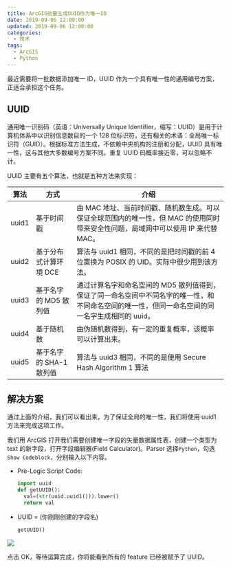 ```yaml
---
title: ArcGIS批量生成UUID作为唯一ID
date: 2019-09-06 12:00:00
updated: 2019-09-06 12:00:00
categories:
  - 技术
tags:
  - ArcGIS
  - Python
---
```


最近需要将一批数据添加唯一 ID，UUID 作为一个具有唯一性的通用编号方案，正适合承担这个任务。

<!--more-->

## UUID

通用唯一识别码（英语：Universally Unique Identifier，缩写：UUID）是用于计算机体系中以识别信息数目的一个 128 位标识符，还有相关的术语：全局唯一标识符（GUID）。根据标准方法生成，不依赖中央机构的注册和分配，UUID 具有唯一性，这与其他大多数编号方案不同。重复 UUID 码概率接近零，可以忽略不计。

UUID 主要有五个算法，也就是五种方法来实现：

| 算法  | 方式                    | 介绍                                                                                                                                             |
| ----- | ----------------------- | ------------------------------------------------------------------------------------------------------------------------------------------------ |
| uuid1 | 基于时间戳              | 由 MAC 地址、当前时间戳、随机数生成。可以保证全球范围内的唯一性，但 MAC 的使用同时带来安全性问题，局域网中可以使用 IP 来代替 MAC。               |
| uuid2 | 基于分布式计算环境 DCE  | 算法与 uuid1 相同，不同的是把时间戳的前 4 位置换为 POSIX 的 UID。实际中很少用到该方法。                                                          |
| uuid3 | 基于名字的 MD5 散列值   | 通过计算名字和命名空间的 MD5 散列值得到，保证了同一命名空间中不同名字的唯一性，和不同命名空间的唯一性，但同一命名空间的同一名字生成相同的 uuid。 |
| uuid4 | 基于随机数              | 由伪随机数得到，有一定的重复概率，该概率可以计算出来。                                                                                           |
| uuid5 | 基于名字的 SHA-1 散列值 | 算法与 uuid3 相同，不同的是使用 Secure Hash Algorithm 1 算法                                                                                     |

## 解决方案

通过上面的介绍，我们可以看出来，为了保证全局的唯一性，我们将使用 uuid1 方法来完成这项工作。

我们用 ArcGIS 打开我们需要创建唯一字段的矢量数据属性表，创建一个类型为 text 的新字段，打开字段编辑器(Field Calculator)。Parser 选择`Python`，勾选`Show Codeblock`，分别输入以下内容。

- Pre-Logic Script Code:

  ```python
  import uuid
  def getUUID():
    val=(str(uuid.uuid1())).lower()
    return val
  ```

- UUID = (你刚刚创建的字段名)

  ```python
  getUUID()
  ```

![](https://img.iszy.xyz/20190909102342.png)

点击 OK，等待运算完成，你将能看到所有的 feature 已经被赋予了 UUID。
